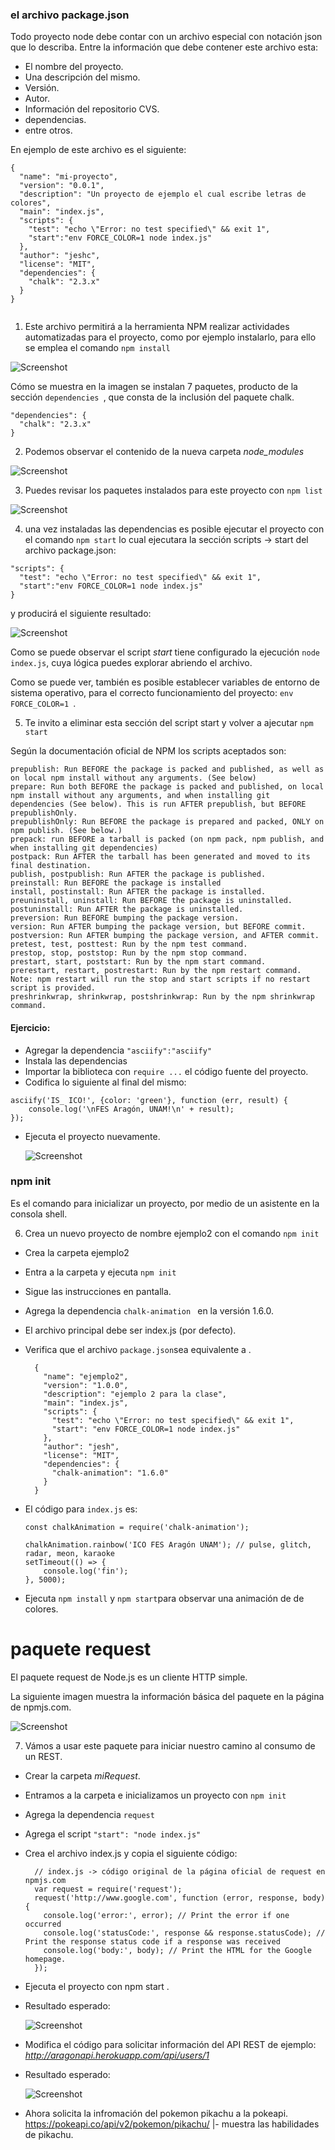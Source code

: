### el archivo package.json

Todo proyecto node debe contar con un archivo especial con notación json que lo describa. Entre la información que debe contener este archivo esta:

- El nombre del proyecto.
- Una descripción del mismo.
- Versión.
- Autor.
- Información del repositorio CVS.
- dependencias.
- entre otros.

En ejemplo de este archivo es el siguiente:

```
{
  "name": "mi-proyecto",
  "version": "0.0.1",
  "description": "Un proyecto de ejemplo el cual escribe letras de colores",
  "main": "index.js",
  "scripts": {
    "test": "echo \"Error: no test specified\" && exit 1",
    "start":"env FORCE_COLOR=1 node index.js"
  },
  "author": "jeshc",
  "license": "MIT",
  "dependencies": {
    "chalk": "2.3.x"
  }
}


```

1. Este archivo permitirá a la herramienta NPM realizar actividades automatizadas para el proyecto, como por ejemplo instalarlo, para ello se emplea el comando ``` npm install ```

![Screenshot](image1.PNG)

Cómo se muestra en la imagen se instalan 7 paquetes, producto de la sección ``` dependencies  ```, que consta de la inclusión del paquete chalk.

```
"dependencies": {
  "chalk": "2.3.x"
}
 ```
 2. Podemos observar el contenido de la nueva carpeta *node_modules*

 ![Screenshot](image2.PNG)

 3. Puedes revisar los paquetes instalados para este proyecto con ``` npm list ```

  ![Screenshot](image3.PNG)

4. una vez instaladas las dependencias es posible ejecutar el proyecto con el comando ``` npm start ``` lo cual ejecutara la sección scripts -> start del archivo package.json:

```
"scripts": {
  "test": "echo \"Error: no test specified\" && exit 1",
  "start":"env FORCE_COLOR=1 node index.js"
}
```

y producirá el siguiente resultado:

  ![Screenshot](image4.PNG)

Como se puede observar el script *start* tiene configurado la ejecución ``` node index.js ```, cuya lógica puedes explorar abriendo el archivo.

Como se puede ver, también es posible establecer variables de entorno de sistema operativo, para el correcto funcionamiento del proyecto: ``` env FORCE_COLOR=1  ```.

5. Te invito a eliminar esta sección del script start y volver a ajecutar ``` npm start ```

Según la documentación oficial de NPM los scripts aceptados son:

```
prepublish: Run BEFORE the package is packed and published, as well as on local npm install without any arguments. (See below)
prepare: Run both BEFORE the package is packed and published, on local npm install without any arguments, and when installing git dependencies (See below). This is run AFTER prepublish, but BEFORE prepublishOnly.
prepublishOnly: Run BEFORE the package is prepared and packed, ONLY on npm publish. (See below.)
prepack: run BEFORE a tarball is packed (on npm pack, npm publish, and when installing git dependencies)
postpack: Run AFTER the tarball has been generated and moved to its final destination.
publish, postpublish: Run AFTER the package is published.
preinstall: Run BEFORE the package is installed
install, postinstall: Run AFTER the package is installed.
preuninstall, uninstall: Run BEFORE the package is uninstalled.
postuninstall: Run AFTER the package is uninstalled.
preversion: Run BEFORE bumping the package version.
version: Run AFTER bumping the package version, but BEFORE commit.
postversion: Run AFTER bumping the package version, and AFTER commit.
pretest, test, posttest: Run by the npm test command.
prestop, stop, poststop: Run by the npm stop command.
prestart, start, poststart: Run by the npm start command.
prerestart, restart, postrestart: Run by the npm restart command. Note: npm restart will run the stop and start scripts if no restart script is provided.
preshrinkwrap, shrinkwrap, postshrinkwrap: Run by the npm shrinkwrap command.
```
#### Ejercicio:
- Agregar la dependencia ``` "asciify":"asciify" ```
- Instala las dependencias
- Importar la biblioteca con ``` require ... ``` el código fuente del proyecto.
- Codifica lo siguiente al final del mismo:

```
asciify('IS_ ICO!', {color: 'green'}, function (err, result) {
	console.log('\nFES Aragón, UNAM!\n' + result);
});
```

- Ejecuta el proyecto nuevamente.

  ![Screenshot](image5.PNG)


### npm init


 Es el comando para inicializar un proyecto, por medio de un asistente en la consola shell.

6. Crea un nuevo proyecto de nombre ejemplo2 con el comando ``` npm init ```

  - Crea la carpeta ejemplo2
  - Entra a la carpeta y ejecuta ``` npm init ```
  - Sigue las instrucciones en pantalla.
  - Agrega la dependencia ``` chalk-animation  ``` en la versión 1.6.0.
  - El archivo principal debe ser index.js (por defecto).
  - Verifica que el archivo ```package.json```sea equivalente a .

      ```
        {
          "name": "ejemplo2",
          "version": "1.0.0",
          "description": "ejemplo 2 para la clase",
          "main": "index.js",
          "scripts": {
            "test": "echo \"Error: no test specified\" && exit 1",
            "start": "env FORCE_COLOR=1 node index.js"
          },
          "author": "jesh",
          "license": "MIT",
          "dependencies": {
            "chalk-animation": "1.6.0"
          }
        }
      ```

  - El código para ``` index.js ``` es:

    ```
    const chalkAnimation = require('chalk-animation');

    chalkAnimation.rainbow('ICO FES Aragón UNAM'); // pulse, glitch, radar, meon, karaoke
    setTimeout(() => {
        console.log('fin');
    }, 5000);

    ```

  - Ejecuta ```npm install```  y   ``` npm start ```para observar una animación de de colores.

# paquete request

El paquete request de Node.js es un cliente HTTP simple.

La siguiente imagen muestra la información básica del paquete en la página de npmjs.com.


  ![Screenshot](image6.PNG)

  7. Vámos a usar este paquete para iniciar nuestro camino al consumo de un REST.
  - Crear la carpeta *miRequest*.
  - Entramos a la carpeta e inicializamos un proyecto con ``` npm init ```
  - Agrega la dependencia ``` request ```
  - Agrega el script ``` "start": "node index.js" ```
  - Crea el archivo index.js y copia el siguiente código:

      ```
        // index.js -> código original de la página oficial de request en npmjs.com
        var request = require('request');
        request('http://www.google.com', function (error, response, body) {
          console.log('error:', error); // Print the error if one occurred
          console.log('statusCode:', response && response.statusCode); // Print the response status code if a response was received
          console.log('body:', body); // Print the HTML for the Google homepage.
        });

      ```

  - Ejecuta el proyecto con npm start .

  - Resultado esperado:

      ![Screenshot](image7.PNG)

  - Modifica el código para solicitar información del API REST de ejemplo: *http://aragonapi.herokuapp.com/api/users/1*
  - Resultado esperado:

      ![Screenshot](image8.PNG)

  - Ahora solicita la infromación del pokemon pikachu a la pokeapi.
    https://pokeapi.co/api/v2/pokemon/pikachu/
    |- muestra las habilidades de pikachu.
